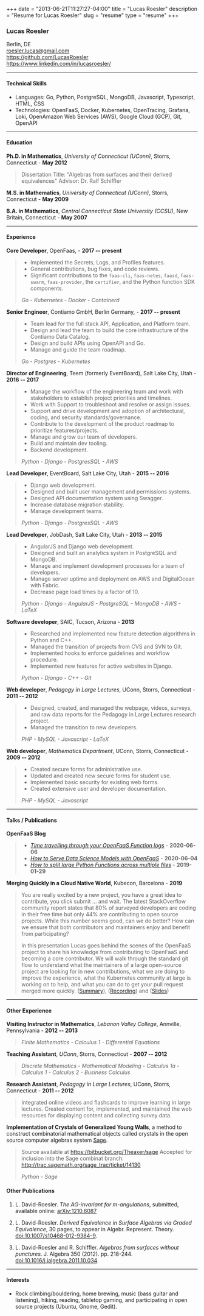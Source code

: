 +++
date        = "2013-06-21T11:27:27-04:00"
title       = "Lucas Roesler"
description = "Resume for Lucas Roesler"
slug        = "resume"
type        = "resume"
+++

### Lucas Roesler
Berlin, DE \
<roesler.lucas@gmail.com>\
<https://github.com/LucasRoesler>\
<https://www.linkedin.com/in/lucasroesler/>

---
#### Technical  Skills
* Languages: Go, Python, PostgreSQL, MongoDB, Javascript, Typescript, HTML, CSS
* Technologies: OpenFaaS, Docker, Kubernetes, OpenTracing, Grafana, Loki, OpenAmazon Web Services (AWS), Google Cloud (GCP), Git, OpenAPI

---

#### Education
**Ph.D. in Mathematics**, *University of Connecticut (UConn)*, Storrs, Connecticut - **May 2012**

>Dissertation Title: "Algebras from surfaces and their derived equivalences"
>Advisor: Dr. Ralf Schiffler

**M.S. in Mathematics**, *University of Connecticut (UConn)*, Storrs, Connecticut - **May 2009**

**B.A. in Mathematics**, *Central Connecticut State University (CCSU)*, New Britain, Connecticut - **May 2007**

---

#### Experience
**Core Developer**, OpenFaas, - **2017 -- present**

> - Implemented the Secrets, Logs, and Profiles features.
> - General contributions, bug fixes, and code reviews.
> - Significant contributions to the `faas-cli`, `faas-netes`, `faasd`, `faas-swarm`, `faas-provider`, the `certifier`, and the Python function SDK components.
>
> *Go - Kubernetes - Docker - Containerd*

**Senior Engineer**, Contiamo GmbH, Berlin Germany, - **2017 -- present**

> - Team lead for the full stack API, Application, and Platform team.
> - Design and lead the team to build the core infrastructure of the Contiamo Data Catalog.
> - Design and build APIs using OpenAPI and Go.
> - Manage and guide the team roadmap.
>
> *Go - Postgres - Kubernetes*

**Director of Engineering**, Teem (formerly EventBoard), Salt Lake City, Utah - **2016 -- 2017**

> - Manage the workflow of the engineering team and work with stakeholders to establish project priorities and timelines.
> - Work with Support to troubleshoot and resolve or assign issues.
> - Support and drive development and adoption of architectural, coding, and security standards/governance.
> - Contribute to the development of the product roadmap to prioritize features/projects.
> - Manage and grow our team of developers.
> - Build and maintain dev tooling.
> - Backend development.
>
> *Python - Django - PostgresSQL - AWS*

**Lead Developer**, EventBoard, Salt Lake City, Utah - **2015 -- 2016**

> - Django web development.
> - Designed and built user management and permissions systems.
> - Designed API documentation system using Swagger.
> - Increase database migration stability.
> - Manage development teams.
>
> *Python - Django - PostgresSQL - AWS*

**Lead Developer**, JobDash, Salt Lake City, Utah - **2013 -- 2015**

> - AngularJS and Django web development.
> - Designed and built an analytics system in PostgreSQL and MongoDB.
> - Manage and implement development processes for a team of developers.
> - Manage server uptime and deployment on AWS and DigitalOcean with Fabric.
> - Decrease page load times by a factor of 10.
>
> *Python - Django - AngularJS - PostgreSQL - MongoDB - AWS - LaTeX*

**Software developer**, SAIC, Tucson, Arizona - **2013**

> - Researched and implemented new feature detection algorithms in Python and C++.
> - Managed the transition of projects from CVS and SVN to Git.
> - Implemented hooks to enforce guidelines and workflow procedure.
> - Implemented new features for active websites in Django.
>
> *Python - Django - C++ - Git*

**Web developer**, *Pedagogy in Large Lectures*, UConn, Storrs, Connecticut - **2011 -- 2012**

> - Designed, created, and managed the webpage, videos, surveys, and raw data reports
>   for the Pedagogy in Large Lectures research project.
> - Managed the transition to new developers.
>
> *PHP - MySQL - Javascript - LaTeX*

**Web developer**, *Mathematics Department*, UConn, Storrs, Connecticut - **2009 -- 2012**

> - Created secure forms for administrative use.
> - Updated and created new secure forms for student use.
> - Implemented basic security for existing web forms.
> - Created extensive user and developer documentation.
>
>  *PHP - MySQL - Javascript*

<!-- #### Public Projects

**Django Encrypted Json Field** - https://github.com/LucasRoesler/django-encrypted-json

> - Store JSON in Postgres with encrypted values and plain text keys.
> - Allows partial encryption, you can specify a list of keys to skip.

**Django Cryptographic Fields** - https://github.com/foundertherapy/django-cryptographic-fields

> - Contributions to allow key rotation and general improvements. -->
---
#### Talks / Publications
**OpenFaaS Blog**
> - [*Time travelling through your OpenFaaS Function logs*](https://www.openfaas.com/blog/openfaas-loki-into/) - **2020-06-06**
> - [*How to Serve Data Science Models with OpenFaaS*](https://www.openfaas.com/blog/python-datascience-with-openfaas/) - **2020-06-04**
> - [*How to split large Python Functions across multiple files*](https://www.openfaas.com/blog/multifile-python-functions/) - **2019-01-29**

**Merging Quickly in a Cloud Native World**, Kubecon, Barcelona - **2019**
> You are really excited by a new project, you have a great idea to contribute, you click submit ... and wait. The latest StackOverflow community report states that 80% of surveyed developers are coding in their free time but only 44% are contributing to open source projects. While this number seems good, can we do better? How can we ensure that both contributors and maintainers enjoy and benefit from participating?
>
> In this presentation Lucas goes behind the scenes of the OpenFaaS project to share his knowledge from contributing to OpenFaaS and becoming a core contributor. We will walk through the standard git flow to understand what the maintainers of a large open-source project are looking for in new contributions, what we are doing to improve the experience, what the Kubernetes community at large is working on to help, and what you can do to get your pull request merged more quickly.
> ([Summary](https://kccnceu19.sched.com/event/MPZM/merging-quickly-in-a-cloud-native-world-lucas-roesler-contiamo)), ([Recording](https://youtu.be/d0E7PSlkBbs)) and ([Slides](https://static.sched.com/hosted_files/kccnceu19/e2/merging-quickly.pdf))

---
#### Other Experience

**Visiting Instructor in Mathematics**, *Lebanon Valley College*, Annville, Pennsylvania - **2012 -- 2013**

> *Finite Mathematics - Calculus 1 - Differential Equations*

**Teaching Assistant**, *UConn*, Storrs, Connecticut - **2007 -- 2012**

>*Discrete Mathematics - Mathematical Modeling - Calculus 1a - Calculus 1 - Calculus 2 - Business Calculus*

**Research Assistant**, *Pedagogy in Large Lectures*, UConn, Storrs, Connecticut - **2011 -- 2012**

>Integrated online videos and flashcards to improve learning in large lectures. Created content for, implemented, and maintained the web resources for displaying content and collecting survey data.

**Implementation of Crystals of Generalized Young Walls**, a method to construct combinatorial mathematical objects called crystals in the open source computer algebras system [Sage].

> Source available at <https://bitbucket.org/Theaxer/sage>
> Accepted for inclusion into the Sage combinat branch: <http://trac.sagemath.org/sage_trac/ticket/14130>
>
> *Python - Sage*


#### Other Publications

1. L\. David-Roesler. *The AG-invariant for m-angulations*, submitted, available online: [arXiv:1210.6087]

2. L\. David-Roesler. *Derived Equivalence in Surface Algebras via Graded Equivalence*, 30 pages, to appear in Algebr. Represent. Theory. [doi:10.1007/s10468-012-9384-9][].

3. L\. David-Roesler and R. Schiffler. *Algebras from surfaces without punctures*. J. Algebra 350 (2012). pp. 218-244. [doi:10.1016/j.jalgebra.2011.10.034].

---

#### Interests
* Rock climbing/bouldering, home brewing, music (bass guitar and listening), hiking, reading, tabletop gaming, and participating in open source projects (Ubuntu, Gnome, Gedit).

  [Sage]: http://www.sagemath.org/ "Sage"
  [Linkedin]: http://www.linkedin.com/in/lucasroesler/ "Linkedin"
  [BitBucket]: https://bitbucket.org/LDavRoe "BitBucket"
  [doi:10.1016/j.jalgebra.2011.10.034]: http://www.sciencedirect.com/science/article/pii/S0021869311006211 "doi:10.1016/j.jalgebra.2011.10.034"
  [doi:10.1007/s10468-012-9384-9]: http://link.springer.com/article/10.1007%2Fs10468-012-9384-9 "doi:10.1007/s10468-012-9384-9"
  [arXiv:1210.6087]: http://arxiv.org/abs/1210.6087 "arXiv:1210.6087"
